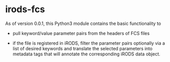 # irods-fcs

As of version 0.0.1, this Python3 module contains the basic functionality to

  - pull keyword/value parameter pairs from the headers of FCS files

  - if the file is registered in iRODS, filter the parameter pairs 
     optionally via a list of desired keywords and translate the
     selected parameters into metadata tags that will annotate the
     corresponding iRODS data object.

